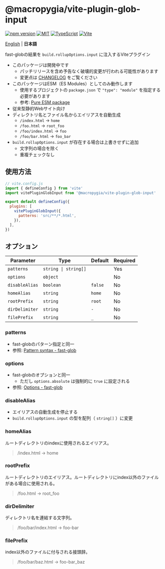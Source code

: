 # @macropygia/vite-plugin-glob-input

[![npm version](https://img.shields.io/npm/v/@macropygia/vite-plugin-glob-input.svg?style=flat-square)](https://www.npmjs.com/package/@macropygia/vite-plugin-glob-input)
[![MIT](https://img.shields.io/npm/l/@macropygia/vite-plugin-glob-input?style=flat-square)](./LICENSE)
[![TypeScript](https://img.shields.io/badge/TypeScript-3178c6?style=flat-square&logo=typescript&logoColor=white)](https://www.typescriptlang.org/)
[![Vite](https://img.shields.io/badge/Vite-646cff?style=flat-square&logo=Vite&logoColor=white)](https://vitejs.dev/)

[English](README.md) | **日本語**

fast-globの結果を `build.rollupOptions.input` に注入するViteプラグイン

- このパッケージは開発中です
    - パッチリリースを含め予告なく破壊的変更が行われる可能性があります
    - 変更点は [CHANGELOG](CHANGELOG.md) をご覧ください
- このパッケージはESM（ES Modules）としてのみ動作します
    - 使用するプロジェクトの `package.json` で `"type": "module"` を指定する必要があります
    - 参考: [Pure ESM package](https://gist.github.com/sindresorhus/a39789f98801d908bbc7ff3ecc99d99c)
- 従来型静的Webサイト向け
- ディレクトリ名とファイル名からエイリアスを自動生成
    - `/index.html` -> `home`
    - `/foo.html` -> `root_foo`
    - `/foo/index.html` -> `foo`
    - `/foo/bar.html` -> `foo_bar`
- `build.rollupOptions.input` が存在する場合は上書きせずに追加
    - 文字列の場合を除く
    - 重複チェックなし

## 使用方法

```js
// vite.config.js
import { defineConfig } from 'vite'
import vitePluginGlobInput from '@macropygia/vite-plugin-glob-input'

export default defineConfig({
  plugins: [
    vitePluginGlobInput({
      patterns: 'src/**/*.html',
    }),
  ],
})
```

## オプション

| Parameter      | Type                 | Default | Required |
| -------------- | -------------------- | ------- | -------- |
| `patterns`     | `string \| string[]` |         | Yes      |
| `options`      | `object`             |         | No       |
| `disableAlias` | `boolean`            | `false` | No       |
| `homeAlias`    | `string`             | `home`  | No       |
| `rootPrefix`   | `string`             | `root`  | No       |
| `dirDelimiter` | `string`             | `-`     | No       |
| `filePrefix`   | `string`             | `_`     | No       |

### patterns

- fast-globのパターン指定と同一
- 参照: [Pattern syntax - fast-glob](https://github.com/mrmlnc/fast-glob#pattern-syntax)

### options

- fast-globのオプションと同一
    - ただし `options.absolute` は強制的に `true` に設定される
- 参照: [Options - fast-glob](https://github.com/mrmlnc/fast-glob#options-3)

### disableAlias

- エイリアスの自動生成を停止する
- `build.rollupOptions.input` の型を配列（ `string[]` ）に変更

### homeAlias

ルートディレクトリのindexに使用されるエイリアス。

> /index.html -> home

### rootPrefix

ルートディレクトリのエイリアス。ルートディレクトリにindex以外のファイルがある場合に使用される。

> /foo.html -> root_foo

### dirDelimiter

ディレクトリ名を連結する文字列。

> /foo/bar/index.html -> foo-bar

### filePrefix

index以外のファイルに付与される接頭辞。

> /foo/bar/baz.html -> foo-bar_baz
